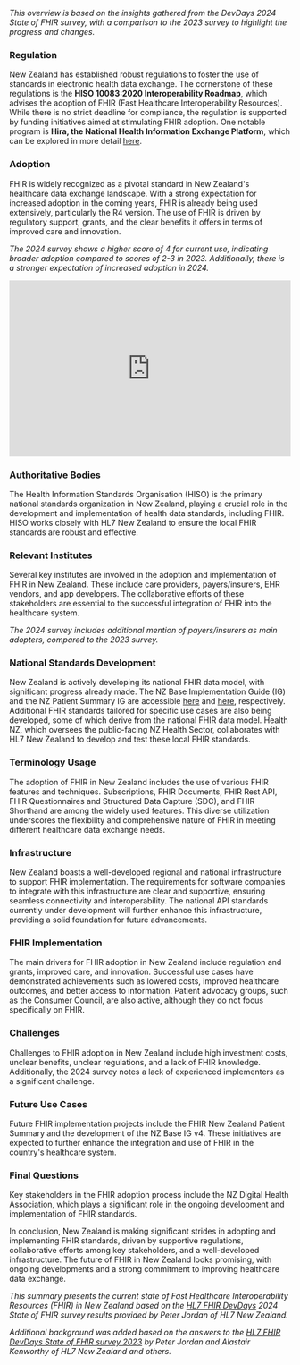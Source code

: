 *This overview is based on the insights gathered from the DevDays 2024 State of FHIR survey, with a comparison to the 2023 survey to highlight the progress and changes.*

### Regulation

New Zealand has established robust regulations to foster the use of standards in electronic health data exchange. The cornerstone of these regulations is the **HISO 10083:2020 Interoperability Roadmap**, which advises the adoption of FHIR (Fast Healthcare Interoperability Resources). While there is no strict deadline for compliance, the regulation is supported by funding initiatives aimed at stimulating FHIR adoption. One notable program is **Hira, the National Health Information Exchange Platform**, which can be explored in more detail [here](https://www.tewhatuora.govt.nz/health-services-and-programmes/digital-health/hira-connecting-health-information/).

### Adoption

FHIR is widely recognized as a pivotal standard in New Zealand's healthcare data exchange landscape. With a strong expectation for increased adoption in the coming years, FHIR is already being used extensively, particularly the R4 version. The use of FHIR is driven by regulatory support, grants, and the clear benefits it offers in terms of improved care and innovation.

*The 2024 survey shows a higher score of 4 for current use, indicating broader adoption compared to scores of 2-3 in 2023. Additionally, there is a stronger expectation of increased adoption in 2024.*

<iframe width="100%" height="315" src="https://www.youtube.com/embed/videoseries?si=tvnosIj9BJeLtvnP&amp;list=PLAPVWVA2xKFi9LXSdF2Uv5dRLrqSSgzPW" title="YouTube video player" frameborder="0" allow="accelerometer; autoplay; clipboard-write; encrypted-media; gyroscope; picture-in-picture; web-share" referrerpolicy="strict-origin-when-cross-origin" allowfullscreen></iframe>

### Authoritative Bodies

The Health Information Standards Organisation (HISO) is the primary national standards organization in New Zealand, playing a crucial role in the development and implementation of health data standards, including FHIR. HISO works closely with HL7 New Zealand to ensure the local FHIR standards are robust and effective.

### Relevant Institutes

Several key institutes are involved in the adoption and implementation of FHIR in New Zealand. These include care providers, payers/insurers, EHR vendors, and app developers. The collaborative efforts of these stakeholders are essential to the successful integration of FHIR into the healthcare system.

*The 2024 survey includes additional mention of payers/insurers as main adopters, compared to the 2023 survey.*

### National Standards Development

New Zealand is actively developing its national FHIR data model, with significant progress already made. The NZ Base Implementation Guide (IG) and the NZ Patient Summary IG are accessible [here](https://fhir.org.nz/ig/base/index.html) and [here](https://build.fhir.org/ig/tewhatuora/fhir-nzps/index.html), respectively. Additional FHIR standards tailored for specific use cases are also being developed, some of which derive from the national FHIR data model. Health NZ, which oversees the public-facing NZ Health Sector, collaborates with HL7 New Zealand to develop and test these local FHIR standards.

### Terminology Usage

The adoption of FHIR in New Zealand includes the use of various FHIR features and techniques. Subscriptions, FHIR Documents, FHIR Rest API, FHIR Questionnaires and Structured Data Capture (SDC), and FHIR Shorthand are among the widely used features. This diverse utilization underscores the flexibility and comprehensive nature of FHIR in meeting different healthcare data exchange needs.

### Infrastructure

New Zealand boasts a well-developed regional and national infrastructure to support FHIR implementation. The requirements for software companies to integrate with this infrastructure are clear and supportive, ensuring seamless connectivity and interoperability. The national API standards currently under development will further enhance this infrastructure, providing a solid foundation for future advancements.

### FHIR Implementation

The main drivers for FHIR adoption in New Zealand include regulation and grants, improved care, and innovation. Successful use cases have demonstrated achievements such as lowered costs, improved healthcare outcomes, and better access to information. Patient advocacy groups, such as the Consumer Council, are also active, although they do not focus specifically on FHIR.

### Challenges

Challenges to FHIR adoption in New Zealand include high investment costs, unclear benefits, unclear regulations, and a lack of FHIR knowledge. Additionally, the 2024 survey notes a lack of experienced implementers as a significant challenge.

### Future Use Cases

Future FHIR implementation projects include the FHIR New Zealand Patient Summary and the development of the NZ Base IG v4. These initiatives are expected to further enhance the integration and use of FHIR in the country's healthcare system.

### Final Questions

Key stakeholders in the FHIR adoption process include the NZ Digital Health Association, which plays a significant role in the ongoing development and implementation of FHIR standards.


In conclusion, New Zealand is making significant strides in adopting and implementing FHIR standards, driven by supportive regulations, collaborative efforts among key stakeholders, and a well-developed infrastructure. The future of FHIR in New Zealand looks promising, with ongoing developments and a strong commitment to improving healthcare data exchange.

*This summary presents the current state of Fast Healthcare Interoperability Resources (FHIR) in New Zealand based on the [HL7 FHIR DevDays](https://devdays.com) 2024 State of FHIR survey results provided by Peter Jordan of HL7 New Zealand.*

*Additional background was added based on the answers to the [HL7 FHIR DevDays State of FHIR survey 2023](https://fire.ly/blog/fhir-maturity-and-adoption-around-the-world/) by Peter Jordan and Alastair Kenworthy of HL7 New Zealand and others.*